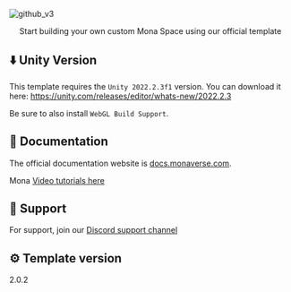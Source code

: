 ![github_v3](https://user-images.githubusercontent.com/16878403/213307671-f153951f-b0ce-4c19-96a3-321e8254bef7.png)
<p align="center">Start building your own custom Mona Space using our official template</p>

## ⬇️ Unity Version
This template requires the ```Unity 2022.2.3f1``` version. You can download it here:
https://unity.com/releases/editor/whats-new/2022.2.3

Be sure to also install ```WebGL Build Support```.


## 📃 Documentation

The official documentation website is [docs.monaverse.com](https://docs.monaverse.com/create/building-spaces/get-started).

Mona [Video tutorials here](https://docs.monaverse.com/create/resources/mona-tutorials)


## 💬 Support

For support, join our [Discord support channel](https://discord.gg/gcrGHzTerU)

## ⚙️ Template version
2.0.2
